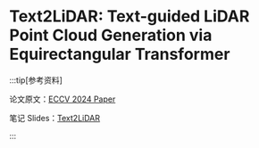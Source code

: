 # Text2LiDAR:  Text-guided  LiDAR Point Cloud Generation via Equirectangular Transformer

:::tip[参考资料]

论文原文：[ECCV 2024 Paper](https://www.ecva.net/papers/eccv_2024/papers_ECCV/papers/07328.pdf)

笔记 Slides：[Text2LiDAR](../../Text2LiDAR.pdf)

:::